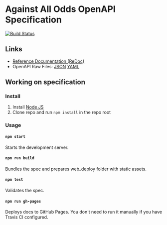# Against All Odds OpenAPI Specification
[![Build Status](https://travis-ci.com/S1M0N38/aao-site-docs.svg?branch=master)](https://travis-ci.com/S1M0N38/aao-site-docs)

## Links

- [Reference Documentation (ReDoc)](https://s1m0n38.github.io/aao-site-docs/)
- OpenAPI Raw Files: [JSON](https://s1m0n38.github.io/aao-site-docs/openapi.json) [YAML](https://s1m0n38.github.io/aao-site-docs/openapi.yaml)

## Working on specification
### Install

1. Install [Node JS](https://nodejs.org/)
2. Clone repo and run `npm install` in the repo root

### Usage

#### `npm start`
Starts the development server.

#### `npm run build`
Bundles the spec and prepares web_deploy folder with static assets.

#### `npm test`
Validates the spec.

#### `npm run gh-pages`
Deploys docs to GitHub Pages. You don't need to run it manually if you have Travis CI configured.
